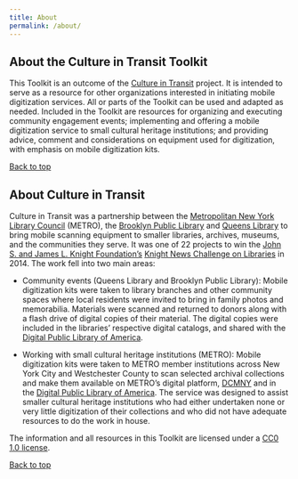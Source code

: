 ```yaml
---
title: About
permalink: /about/
---
```


<a class="anchor" name="top"></a>

## <a class="anchor" name="About the Culture in Transit Toolkit"></a>About the Culture in Transit Toolkit
This Toolkit is an outcome of the [Culture in Transit](http://www.mnylc.org/cit/) project. It is intended to serve as a resource for other organizations interested in initiating mobile digitization services. All or parts of the Toolkit can be used and adapted as needed.
Included in the Toolkit are resources for organizing and executing community engagement events; implementing and offering a mobile digitization service to small cultural heritage institutions; and providing advice, comment and considerations on equipment used for digitization, with emphasis on mobile digitization kits.

[Back to top](#top)

## <a class="anchor" name="About Culture in Transit"></a>About Culture in Transit
Culture in Transit was a partnership between the [Metropolitan New York Library Council](http://metro.org/) (METRO), the [Brooklyn Public Library](https://www.bklynlibrary.org/) and [Queens Library](http://www.queenslibrary.org/) to bring mobile scanning equipment to smaller libraries, archives, museums, and the communities they serve. It was one of 22 projects to win the [John S. and James L. Knight Foundation’s](http://www.knightfoundation.org/) [Knight News Challenge on Libraries](http://www.knightfoundation.org/articles/22-projects-win-knight-news-challenge-libraries) in 2014.
The work fell into two main areas:

- Community events (Queens Library and Brooklyn Public Library): Mobile digitization kits were taken to library branches and other community spaces where local residents were invited to bring in family photos and memorabilia. Materials were scanned and returned to donors along with a flash drive of digital copies of their material. The digital copies were included in the libraries’ respective digital catalogs, and shared with the [Digital Public Library of America](https://dp.la/).

- Working with small cultural heritage institutions (METRO): Mobile digitization kits were taken to METRO member institutions across New York City and Westchester County to scan selected archival collections and make them available on METRO’s digital platform, [DCMNY](http://dcmny.org/) and in the [Digital Public Library of America](https://dp.la/). The service was designed to assist smaller cultural heritage institutions who had either undertaken none or very little digitization of their collections and who did not have adequate resources to do the work in house.

The information and all resources in this Toolkit are licensed under a [CC0 1.0 license](https://creativecommons.org/publicdomain/zero/1.0/).

[Back to top](#top)
